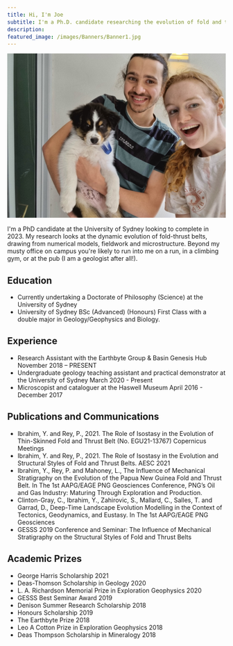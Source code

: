 ```yaml
---
title: Hi, I'm Joe
subtitle: I'm a Ph.D. candidate researching the evolution of fold and thrust belts using a combination of numerical models and fieldwork.
description:
featured_image: /images/Banners/Banner1.jpg
---
```


![](/images/About/20211031_125243.jpg)

I'm a PhD candidate at the University of Sydney looking to complete in 2023. My research looks at the dynamic evolution of fold-thrust belts, drawing from numerical models, fieldwork and microstructure. Beyond my musty office on campus you're likely to run into me on a run, in a climbing gym, or at the pub (I am a geologist after all!). 

## Education

* Currently undertaking a Doctorate of Philosophy (Science) at the University of Sydney
* University of Sydney BSc (Advanced) (Honours) First Class with a double major in Geology/Geophysics and Biology.

## Experience

* Research Assistant with the Earthbyte Group & Basin Genesis Hub November 2018 – PRESENT
* Undergraduate geology teaching assistant and practical demonstrator at the University of Sydney March 2020 - Present
* Microscopist and cataloguer at the Haswell Museum April 2016 - December 2017

## Publications and Communications

* Ibrahim, Y. and Rey, P., 2021. The Role of Isostasy in the Evolution of Thin-Skinned Fold and Thrust Belt (No. EGU21-13767) Copernicus Meetings
* Ibrahim, Y. and Rey, P., 2021. The Role of Isostasy in the Evolution and Structural Styles of Fold and Thrust Belts. AESC 2021
* Ibrahim, Y., Rey, P. and Mahoney, L., The Influence of Mechanical Stratigraphy on the Evolution of the Papua New
Guinea Fold and Thrust Belt. In The 1st AAPG/EAGE PNG Geosciences Conference, PNG’s Oil and Gas Industry: Maturing Through Exploration and Production.
* Clinton-Gray, C., Ibrahim, Y., Zahirovic, S., Mallard, C., Salles, T. and Garrad, D., Deep-Time Landscape Evolution Modelling in the Context of Tectonics, Geodynamics, and Eustasy. In The 1st AAPG/EAGE PNG Geosciences
* GESSS 2019 Conference and Seminar: The Influence of Mechanical Stratigraphy on the Structural Styles of Fold and Thrust Belts

## Academic Prizes

* George Harris Scholarship 2021
* Deas-Thomson Scholarship in Geology 2020
* L. A. Richardson Memorial Prize in Exploration Geophysics 2020
* GESSS Best Seminar Award 2019
* Denison Summer Research Scholarship 2018
* Honours Scholarship 2019
* The Earthbyte Prize 2018
* Leo A Cotton Prize in Exploration Geophysics 2018
* Deas Thompson Scholarship in Mineralogy 2018